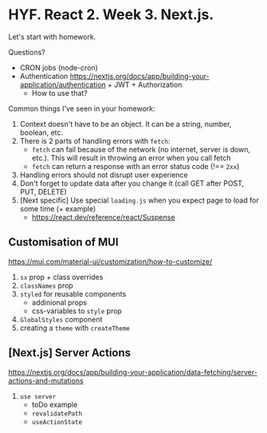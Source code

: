 # HYF. React 2. Week 3. Next.js.

Let's start with homework.

Questions?

- CRON jobs (node-cron)
- Authentication https://nextjs.org/docs/app/building-your-application/authentication + JWT + Authorization
  - How to use that?

Common things I've seen in your homework:

1. Context doesn't have to be an object. It can be a string, number, boolean, etc.
2. There is 2 parts of handling errors with `fetch`:
   - `fetch` can fail because of the network (no internet, server is down, etc.).
   This will result in throwing an error when you call fetch
   - `fetch` can return a response with an error status code (!== `2xx`)
3. Handling errors should not disrupt user experience
4. Don't forget to update data after you change it (call GET after POST, PUT, DELETE)
5. [Next specific] Use special `loading.js` when you expect page to load for some time (+ example)
   - https://react.dev/reference/react/Suspense

## Customisation of MUI

https://mui.com/material-ui/customization/how-to-customize/

1. `sx` prop + class overrides
2. `classNames` prop
3. `styled` for reusable components
   - addinional props
   - css-variables to `style` prop
4. `GlobalStyles` component
5. creating a `theme` with `createTheme`

## [Next.js] Server Actions

https://nextjs.org/docs/app/building-your-application/data-fetching/server-actions-and-mutations

1. `use server`
   - toDo example
   - `revalidatePath`
   - `useActionState`
